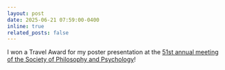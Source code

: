 ```yaml
---
layout: post
date: 2025-06-21 07:59:00-0400
inline: true
related_posts: false
---
```


I won a Travel Award for my poster presentation at the [51st annual meeting of the Society of Philosophy and Psychology](https://www.socphilpsych.org/meetings.html)!


